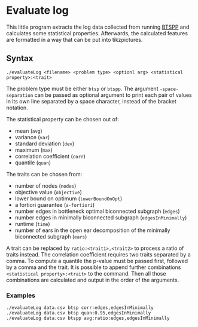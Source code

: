 # Evaluate log
This little program extracts the log data collected from running [BTSPP](https://github.com/Mathemalsky/BTSPP) and calculates some statistical properties. Afterwards, the calculated features are formatted in a way that can be put into tikzpictures.

## Syntax
`./evaluateLog <filename> <problem type> <optionl arg> <statistical property>:<trait>`

The problem type must be either `btsp` or `btspp`.
The argument `-space-separation` can be passed as optional argument to print each pair of values in its own line separated by a space character, instead of the bracket notation.

The statistical property can be chosen out of:
- mean (`avg`)
- variance (`var`)
- standard deviation (`dev`)
- maximum (`max`)
- correlation coefficient (`corr`)
- quantile (`quan`)

The traits can be chosen from:
- number of nodes (`nodes`)
- objective value (`objective`)
- lower bound on optimum (`lowerBoundOnOpt`)
- a fortiori guarantee (`a-fortiori`)
- number edges in bottleneck optimal biconnected subgraph (`edges`)
- number edges in minimally biconnected subgraph (`edgesInMinimally`)
- runtime (`time`)
- number of ears in the open ear decomposition of the minimally biconnected subgraph (`ears`)

A trait can be replaced by `ratio:<trait1>,<trait2>` to process a ratio of traits instead. The correlation coefficient requires two traits separated by a comma. To compute a quantile the p-value must be passed first, followed by a comma and the trait. It is possible to append further combinations `<statistical property>:<trait>` to the command. Then all those combinations are calculated and output in the order of the arguments.

### Examples
```
./evaluateLog data.csv btsp corr:edges,edgesInMinimally
./evaluateLog data.csv btsp quan:0.95,edgesInMinimally
./evaluateLog data.csv btspp avg:ratio:edges,edgesInMinimally
```